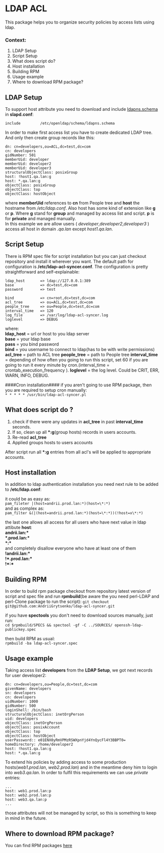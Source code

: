 LDAP ACL 
===

This package helps you to organize security policies by access lists using ldap. 

### Context:
1. LDAP Setup 
2. Script Setup
3. What does script do?
4. Host installation
5. Building RPM
6. Usage example
7. Where to download RPM package? 


LDAP Setup
---

To support host attribute you need to download and include [ldapns.schema](http://ftp.netbsd.org/pub/NetBSD/NetBSD-current/src/external/bsd/openldap/dist/contrib/slapd-modules/nssov/ldapns.schema) in **slapd.conf**: 

`include         /etc/openldap/schema/ldapns.schema`

In order to make first access list you have to create dedicated LDAP tree. And only then create group records like this:

```
dn: cn=developers,ou=ACL,dc=test,dc=com
cn: developers
gidNumber: 501
memberUid: developer
memberUid: developer2
memberUid: developer3
structuralObjectClass: posixGroup
host: !host1.qa.lan:g
host: *.qa.lan:g
objectClass: posixGroup
objectClass: top
objectClass: hostObject
```

where **memberUid** references to **cn** from People tree and **host** the hostname from */etc/ldap.conf*. Also host has some kind of extension like **g** or **p**. Where **g** stand for **group** and managed by access list and script. **p** is for **private** and managed manually.    
In this example we are allow users ( *developer*,*developer2*,*developer3* ) access all host in domain *.qa.lan* except *host1.qa.lan*.

Script Setup 
---

There is RPM spec file for script installation but you can just checkout repository and install it wherever you want. The default path for configuration is **/etc/ldap-acl-syncer.conf**. The configuration is pretty straightforward and self-explainable:

```
ldap_host       => ldap://127.0.0.1:389
base            => dc=test,dc=com
password        => test

bind            => cn=root,dc=test,dc=com
acl_tree        => ou=ACL,dc=test,dc=com
people_tree     => ou=People,dc=test,dc=com
interval_time   => 120
log_file        => /var/log/ldap-acl-syncer.log
loglevel        => DEBUG
```

where:   
**ldap_host** = url or host to you ldap server   
**base** = your ldap base   
**pass** = you bind password   
**bind** = you username to connect to ldap(has to be with write permissions)   
**acl_tree** = path to ACL tree 
**people_tree** = path to People tree
**interval_time** = depending of how often you going to run this script, set 60 if you are going to run it every minute by cron.(interval_time = crontab_execution_frequency ).
**loglevel** = the log level. Could be CRIT, ERR, WARN, INFO, DEBUG. 

####Cron installation####
if you aren't going to use RPM package, then you are required to setup cron manually:    
`* * * * * /usr/bin/ldap-acl-syncer.pl`

What does script do ?
----

1. check if there were any updates in **acl_tree** in past **interval_time** seconds.
2. If so, clean up all **\*:g**(group hosts) records in users accounts.
3. Re-read **acl_tree** 
4. Applied groups hosts to users accounts 

After script run all **\*:g** entries from all acl's will be applied to appropriate accounts. 

Host installation
---

In addition to ldap authentication installation you need next rule to be added to **/etc/ldap.conf**:   
   
it could be as easy as:   
`pam_fileter |(host=andrii.prod.lan:*)(host=\*:*)`   
and as complex as:    
`pam_filter &(|(host=andrii.prod.lan:*)(host=\*:*))(!host=x\*:*)`


the last one allows all access for all users who have next value in ldap attibute **host**:   
**andrii.lan:\***   
**\*.prod.lan:\***   
**\*:\***   
and completely disallow everyone who have at least one of them    
**!andrii.lan:\***   
**!\*.prod.lan:\***   
**!\*:\***

Building RPM
----
In order to build rpm package checkout from repository latest version of script and spec file and run **rpmbuild**(be aware the you need perl-LDAP and perl-Clone package to run the script):
`git checkout git@github.com:AndriiGrytsenko/ldap-acl-syncer.git`

if you have **spectools** you don't need to download sources manually, just run:    
`cd $rpmbuild/SPECS && spectool -gf -C ../SOURCES/ openssh-ldap-publickey.spec`

then build RPM as usual:    
`rpmbuild -ba ldap-acl-syncer.spec`



Usage example
----

Taking access list **developers** from the **LDAP Setup**, we got next records for user developer2:
```
dn: cn=developers,ou=People,dc=test,dc=com
givenName: developers
sn: developers
cn: developers
uidNumber: 1000
gidNumber: 500
loginShell: /bin/bash
structuralObjectClass: inetOrgPerson
uid: developers
objectClass: inetOrgPerson
objectClass: posixAccount
objectClass: top
objectClass: hostObject
userPassword:: e01ENX0yRmVPMzRSWXpnYjd4YnQycFl4Y3BBPT0=
homeDirectory: /home/developer2
host: !host1.qa.lan:g
host: *.qa.lan:g
```
To extend his policies by adding access to some production hosts(*web1.prod.lan*, *web2.prod.lan*) and in the meantime deny him to login into *web3.qa.lan*. In order to fulfil this requirements we can use *private* entries:

```
...
host: web1.prod.lan:p
host: web2.prod.lan:p
host: web3.qa.lan:p
...
```
those attributes will not be managed by script, so this is something to keep in mind in the future. 

 
Where to download RPM package? 
----
You can find RPM packages [here](http://andriigrytsenko.net/repo/ldap-acl-syncer/)